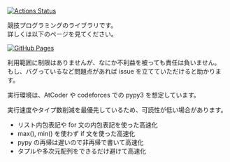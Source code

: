 [![Actions Status](https://github.com/yu-0811/competitive-programming-library/workflows/verify/badge.svg)](https://github.com/yu-0811/competitive-programming-library/actions) 

競技プログラミングのライブラリです。   
詳しくは以下のページを見てください。  

[![GitHub Pages](https://img.shields.io/static/v1?label=GitHub+Pages&message=+&color=brightgreen&logo=github)](https://yu-0811.github.io/competitive-programming-library/) 

利用範囲に制限はありませんが、なにか不利益を被っても責任は負いません。  
もし、バグっているなど問題点があれば issue を立てていただけると助かります。

実行環境は、AtCoder や codeforces での pypy3 を想定しています。  

実行速度やタイプ数削減を最優先しているため、可読性が低い場合があります。

* リスト内包表記や for 文の内包表記を使った高速化
* max(), min() を使わず if 文を使った高速化
* pypy の再帰は遅いので非再帰で書いて高速化
* タプルや多次元配列をできるだけ避けて高速化

